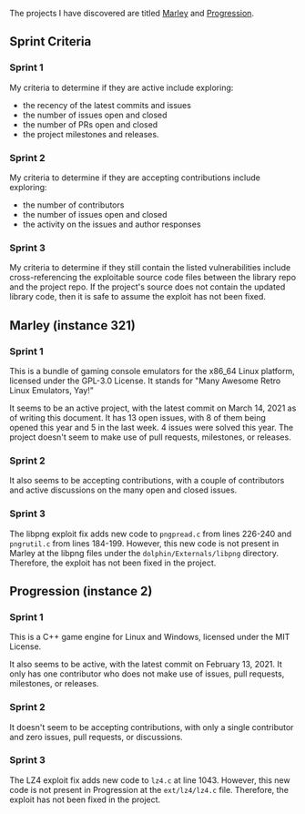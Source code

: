 The projects I have discovered are titled [Marley](https://github.com/beaumanvienna/marley) and [Progression](https://github.com/LiamTyler/Progression).

## Sprint Criteria

### Sprint 1
My criteria to determine if they are active include exploring:
- the recency of the latest commits and issues
- the number of issues open and closed
- the number of PRs open and closed
- the project milestones and releases.

### Sprint 2
My criteria to determine if they are accepting contributions include exploring:
- the number of contributors
- the number of issues open and closed
- the activity on the issues and author responses

### Sprint 3
My criteria to determine if they still contain the listed vulnerabilities include cross-referencing the exploitable source code files between the library repo and the project repo. If the project's source does not contain the updated library code, then it is safe to assume the exploit has not been fixed.

## Marley (instance 321)

### Sprint 1
This is a bundle of gaming console emulators for the x86_64 Linux platform, licensed under the GPL-3.0 License. It stands for 
"Many Awesome Retro Linux Emulators, Yay!"

It seems to be an active project, with the latest commit on March 14, 2021 as of writing this document. It has 13 open issues, with 8 of them being opened this year
and 5 in the last week. 4 issues were solved this year. The project doesn't seem to make use of pull requests, milestones, or releases.

### Sprint 2
It also seems to be accepting contributions, with a couple of contributors and active discussions on the many open and closed issues.

### Sprint 3
The libpng exploit fix adds new code to `pngpread.c` from lines 226-240 and `pngrutil.c` from lines 184-199. However, this new code is not present in Marley at
the libpng files under the `dolphin/Externals/libpng` directory. Therefore, the exploit has not been fixed in the project.



## Progression (instance 2)

### Sprint 1
This is a C++ game engine for Linux and Windows, licensed under the MIT License.

It also seems to be active, with the latest commit on February 13, 2021. It only has one contributor who does not make use of issues, pull requests, milestones,
or releases.

### Sprint 2
It doesn't seem to be accepting contributions, with only a single contributor and zero issues, pull requests, or discussions.

### Sprint 3
The LZ4 exploit fix adds new code to `lz4.c` at line 1043. However, this new code is not present in Progression at the `ext/lz4/lz4.c` file. Therefore, the exploit has not been fixed in the project.
